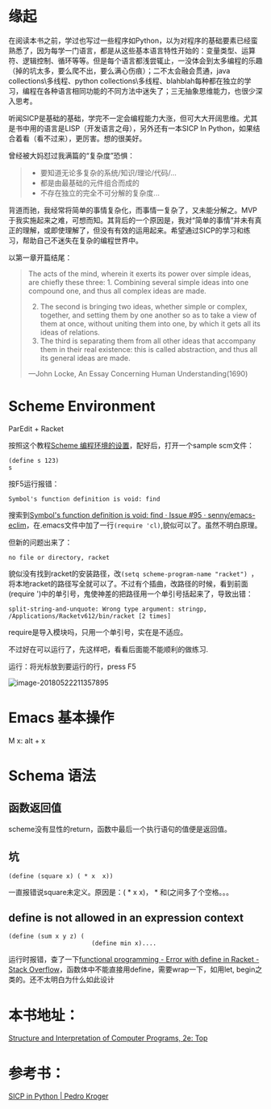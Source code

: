 # 缘起

在阅读本书之前，学过也写过一些程序如Python，以为对程序的基础要素已经蛮熟悉了，因为每学一门语言，都是从这些基本语言特性开始的：变量类型、运算符、逻辑控制、循环等等。但是每个语言都浅尝辄止，一没体会到太多编程的乐趣（掉的坑太多，要么爬不出，要么满心伤痕）；二不太会融会贯通，java collections\多线程、python collections\多线程、blahblah每种都在独立的学习，编程在各种语言相同功能的不同方法中迷失了；三无抽象思维能力，也很少深入思考。

听闻SICP是基础的基础，学完不一定会编程能力大涨，但可大大开阔思维。尤其是书中用的语言是LISP（开发语言之母），另外还有一本SICP In Python，如果结合着看（看不过来），更厉害。想的很美好。

曾经被大妈怼过我满篇的“复杂度”恐惧：

> - 要知道无论多复杂的系统/知识/理论/代码/...
> - 都是由最基础的元件组合而成的
> - 不存在独立的完全不可分解的复杂度...

背道而驰，我经常将简单的事情复杂化，而事情一复杂了，又未能分解之。MVP于我实施起来之难，可想而知。其背后的一个原因是，我对“简单的事情”并未有真正的理解，或即使理解了，但没有有效的运用起来。希望通过SICP的学习和练习，帮助自己不迷失在复杂的编程世界中。

以第一章开篇结尾：

> The acts of the mind, wherein it exerts its power over simple ideas, are chiefly these three: 1.   Combining several simple ideas into one compound one, and thus all complex ideas are made. 
>
> 2. The second is bringing two ideas, whether simple or complex, together, and setting them by one another so as to take a view of them at once, without uniting them into one, by which it gets all its ideas of relations. 
> 3. The third is separating them from all other ideas that accompany them in their real existence: this is called abstraction, and thus all its general ideas are made.
>
> —John Locke, An Essay Concerning Human Understanding(1690)

# Scheme Environment

ParEdit + Racket

按照这个教程[Scheme 编程环境的设置](http://www.yinwang.org/blog-cn/2013/04/11/scheme-setup)，配好后，打开一个sample scm文件：

```
(define s 123)
s
```

按F5运行报错：

```Symbol's function definition is void: find```

搜索到[Symbol's function definition is void: find · Issue #95 · senny/emacs-eclim](https://github.com/senny/emacs-eclim/issues/95)，在.emacs文件中加了一行```(require 'cl)```,貌似可以了。虽然不明白原理。

但新的问题出来了：

```
no file or directory, racket
```

貌似没有找到racket的安装路径，改```(setq scheme-program-name "racket") ```，将本地racket的路径写全就可以了。不过有个插曲，改路径的时候，看到前面(require   ')中的单引号，鬼使神差的把路径用一个单引号括起来了，导致出错：

```
split-string-and-unquote: Wrong type argument: stringp, /Applications/Racketv612/bin/racket [2 times]
```

require是导入模块吗，只用一个单引号，实在是不适应。

不过好在可以运行了，先这样吧，看看后面能不能顺利的做练习.

运行：将光标放到要运行的行，press F5

![image-20180522211357895](https://ws4.sinaimg.cn/large/006tKfTcly1frkfeof8jej30rg0lzt9y.jpg)

# Emacs 基本操作

M x: alt + x

# Schema 语法

## 函数返回值

scheme没有显性的return，函数中最后一个执行语句的值便是返回值。

## 坑

```(define (square x) ( * x  x))```

一直报错说square未定义。原因是：( * x x)， * 和(之间多了个空格。。。

## define is not allowed in an expression context

```
(define (sum x y z) (
				       (define min x)....
```

运行时报错，查了一下[functional programming - Error with define in Racket - Stack Overflow](https://stackoverflow.com/questions/16221336/error-with-define-in-racket)，函数体中不能直接用define，需要wrap一下，如用let, begin之类的。还不太明白为什么如此设计

# **本书地址：**

[Structure and Interpretation of Computer Programs, 2e: Top](file://localhost/Users/wanjia/Library/Application%20Support/Zotero/Profiles/h6gwndqs.default/zotero/storage/98VGGP3G/index.html)

# **参考书：**

[SICP in Python | Pedro Kroger](https://pedrokroger.net/sicp-python/)